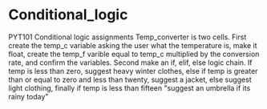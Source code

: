 # Conditional_logic
PYT101 Conditional logic assignments
Temp_converter is two cells. First create the temp_c variable asking the user what the temperature is, make it float, create the temp_f varible equal to temp_c multiplied by the conversion rate, and confirm the variables. Second make an if, elif, else logic chain. If temp is less than zero, suggest heavy winter clothes, else if temp is greater than or equal to zero and less than twenty, suggest a jacket, else suggest light clothing, finally if temp is less than fifteen "suggest an umbrella if its rainy today"